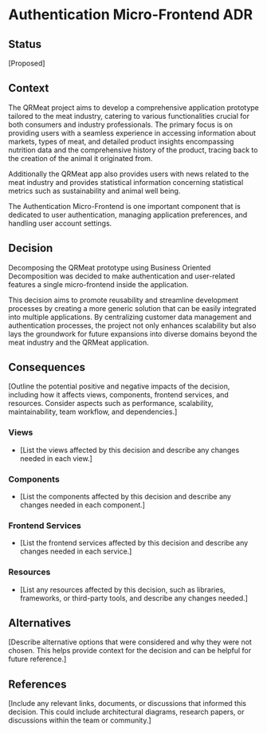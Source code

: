 # Authentication Micro-Frontend ADR

## Status

[Proposed]

## Context

The QRMeat project aims to develop a comprehensive application prototype tailored to the meat industry, catering to various functionalities crucial for both consumers and industry professionals. The primary focus is on providing users with a seamless experience in accessing information about markets, types of meat, and detailed product insights encompassing nutrition data and the comprehensive history of the product, tracing back to the creation of the animal it originated from.

Additionally the QRMeat app also provides users with news related to the meat industry and provides statistical information concerning statistical metrics such as sustainability and animal well being.

The Authentication Micro-Frontend is one important component that is dedicated to user authentication, managing application preferences, and handling user account settings.

## Decision

Decomposing the QRMeat prototype using Business Oriented Decomposition was decided to make authentication and user-related features a single micro-frontend inside the application.

This decision aims to promote reusability and streamline development processes by creating a more generic solution that can be easily integrated into multiple applications. By centralizing customer data management and authentication processes, the project not only enhances scalability but also lays the groundwork for future expansions into diverse domains beyond the meat industry and the QRMeat application.

## Consequences

[Outline the potential positive and negative impacts of the decision, including how it affects views, components, frontend services, and resources. Consider aspects such as performance, scalability, maintainability, team workflow, and dependencies.]

### Views

- [List the views affected by this decision and describe any changes needed in each view.]

### Components

- [List the components affected by this decision and describe any changes needed in each component.]

### Frontend Services

- [List the frontend services affected by this decision and describe any changes needed in each service.]

### Resources

- [List any resources affected by this decision, such as libraries, frameworks, or third-party tools, and describe any changes needed.]

## Alternatives

[Describe alternative options that were considered and why they were not chosen. This helps provide context for the decision and can be helpful for future reference.]

## References

[Include any relevant links, documents, or discussions that informed this decision. This could include architectural diagrams, research papers, or discussions within the team or community.]

